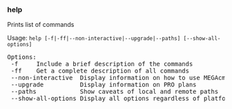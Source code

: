 ### help
Prints list of commands

Usage: `help [-f|-ff|--non-interactive|--upgrade|--paths] [--show-all-options]`
<pre>
Options:
 -f 	Include a brief description of the commands
 -ff	Get a complete description of all commands
 --non-interactive  Display information on how to use MEGAcmd with scripts
 --upgrade          Display information on PRO plans
 --paths            Show caveats of local and remote paths
 --show-all-options Display all options regardless of platform
</pre>
